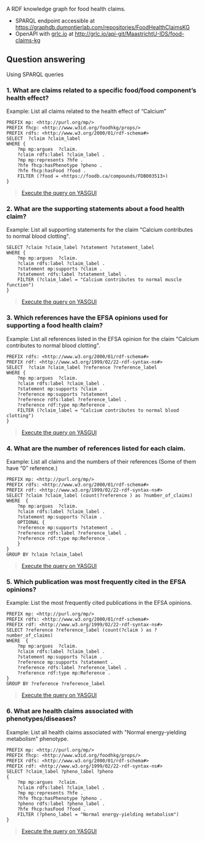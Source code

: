 A RDF knowledge graph for food health claims.

* SPARQL endpoint accessible at https://graphdb.dumontierlab.com/repositories/FoodHealthClaimsKG
* OpenAPI with [grlc.io](http://grlc.io) at http://grlc.io/api-git/MaastrichtU-IDS/food-claims-kg

## Question answering

Using SPARQL queries

### 1. What are claims related to a specific food/food component’s health effect? 

Example: List all claims related to the health effect of “Calcium”

```SPARQL
PREFIX mp: <http://purl.org/mp/>
PREFIX fhcp: <http://www.w3id.org/foodhkg/props/>
PREFIX rdfs: <http://www.w3.org/2000/01/rdf-schema#>
SELECT  ?claim ?claim_label
WHERE {
    ?mp mp:argues  ?claim.
    ?claim rdfs:label ?claim_label .
    ?mp mp:represents ?hfe .
    ?hfe fhcp:hasPhenotype ?pheno .
    ?hfe fhcp:hasFood ?food .
    FILTER (?food = <https://foodb.ca/compounds/FDB003513>)
}
```

> <a href="https://yasgui.triply.cc/#query=PREFIX mp%3A  PREFIX fhcp%3A  PREFIX rdfs%3A  SELECT  %3Fclaim %3Fclaim_label {    %3Fmp mp%3Aargues  %3Fclaim.    %3Fclaim rdfs%3Alabel %3Fclaim_label .    %3Fmp mp%3Arepresents %3Fhfe .    %3Fhfe fhcp%3AhasPhenotype %3Fpheno .    %3Fhfe fhcp%3AhasFood %3Ffood .    FILTER (%3Ffood %3D ) }&endpoint=https%3A%2F%2Fgraphdb.dumontierlab.com%2Frepositories%2FFoodHealthClaimsKG&requestMethod=POST&tabTitle=Query&headers={}&contentTypeConstruct=text%2Fturtle&contentTypeSelect=application%2Fsparql-results%2Bjson&outputFormat=table">Execute the query on YASGUI</a>

### 2. What are the supporting statements about a food health claim?

Example: List all supporting statements for the claim "Calcium contributes to normal blood clotting". 

```SPARQL
SELECT ?claim ?claim_label ?statement ?statement_label
WHERE {
    ?mp mp:argues  ?claim.
    ?claim rdfs:label ?claim_label .
    ?statement mp:supports ?claim .
    ?statement rdfs:label ?statement_label .
    FILTER (?claim_label = "Calcium contributes to normal muscle function")
}
```

> <a href='https://yasgui.triply.cc/#query=PREFIX mp%3A  PREFIX fhcp%3A  PREFIX rdfs%3A  PREFIX rdf%3A  SELECT  %3Fclaim %3Fclaim_label %3Fstatement %3Fstatement_label {    %3Fmp mp%3Aargues  %3Fclaim.    %3Fclaim rdfs%3Alabel %3Fclaim_label .    %3Fstatement mp%3Asupports %3Fclaim .    %3Fstatement rdfs%3Alabel %3Fstatement_label .    FILTER (%3Fclaim_label %3D "Calcium contributes to normal muscle function") }&endpoint=https%3A%2F%2Fgraphdb.dumontierlab.com%2Frepositories%2FFoodHealthClaimsKG&requestMethod=POST&tabTitle=Query&headers={}&contentTypeConstruct=text%2Fturtle&contentTypeSelect=application%2Fsparql-results%2Bjson&outputFormat=table'>Execute the query on YASGUI</a>

### 3. Which references have the EFSA opinions used for supporting a food health claim?

Example: List all references listed in the EFSA opinion for the claim "Calcium contributes to normal blood clotting". 

```SPARQL
PREFIX rdfs: <http://www.w3.org/2000/01/rdf-schema#>
PREFIX rdf: <http://www.w3.org/1999/02/22-rdf-syntax-ns#>
SELECT  ?claim ?claim_label ?reference ?reference_label
WHERE {
    ?mp mp:argues  ?claim.
    ?claim rdfs:label ?claim_label .
    ?statement mp:supports ?claim .
    ?reference mp:supports ?statement .
    ?reference rdfs:label ?reference_label .
    ?reference rdf:type mp:Reference .
    FILTER (?claim_label = "Calcium contributes to normal blood clotting")
}
```

> <a href='https://yasgui.triply.cc/#query=PREFIX mp%3A  PREFIX fhcp%3A  PREFIX rdfs%3A  PREFIX rdf%3A  SELECT  %3Fclaim %3Fclaim_label %3Freference %3Freference_label {    %3Fmp mp%3Aargues  %3Fclaim.    %3Fclaim rdfs%3Alabel %3Fclaim_label .    %3Fstatement mp%3Asupports %3Fclaim .    %3Freference mp%3Asupports %3Fstatement .    %3Freference rdfs%3Alabel %3Freference_label .    %3Freference rdf%3Atype mp%3AReference .    FILTER (%3Fclaim_label %3D "Calcium contributes to normal blood clotting") }&endpoint=https%3A%2F%2Fgraphdb.dumontierlab.com%2Frepositories%2FFoodHealthClaimsKG&requestMethod=POST&tabTitle=Query&headers={}&contentTypeConstruct=text%2Fturtle&contentTypeSelect=application%2Fsparql-results%2Bjson&outputFormat=table'>Execute the query on YASGUI</a>

### 4. What are the number of references listed for each claim.

Example: List all claims and the numbers of their references (Some of them have “0” reference.)

```SPARQL
PREFIX mp: <http://purl.org/mp/>
PREFIX rdfs: <http://www.w3.org/2000/01/rdf-schema#>
PREFIX rdf: <http://www.w3.org/1999/02/22-rdf-syntax-ns#>
SELECT ?claim ?claim_label (count(?reference ) as ?number_of_claims)
WHERE  {
    ?mp mp:argues  ?claim.
    ?claim rdfs:label ?claim_label .
    ?statement mp:supports ?claim .
    OPTIONAL {
    ?reference mp:supports ?statement .
    ?reference rdfs:label ?reference_label .
    ?reference rdf:type mp:Reference . 
    }
}
GROUP BY ?claim ?claim_label
```

> <a href="https://yasgui.triply.cc/#query=PREFIX mp%3A  PREFIX rdfs%3A  PREFIX rdf%3A  SELECT %3Fclaim %3Fclaim_label (count(%3Freference ) as %3Fnumber_of_claims) WHERE  {    %3Fmp mp%3Aargues  %3Fclaim.    %3Fclaim rdfs%3Alabel %3Fclaim_label .    %3Fstatement mp%3Asupports %3Fclaim .    OPTIONAL {    %3Freference mp%3Asupports %3Fstatement .    %3Freference rdfs%3Alabel %3Freference_label .    %3Freference rdf%3Atype mp%3AReference .     } } GROUP BY %3Fclaim %3Fclaim_label  &endpoint=https%3A%2F%2Fgraphdb.dumontierlab.com%2Frepositories%2FFoodHealthClaimsKG&requestMethod=POST&tabTitle=Query&headers={}&contentTypeConstruct=text%2Fturtle&contentTypeSelect=application%2Fsparql-results%2Bjson&outputFormat=table">Execute the query on YASGUI</a>

### 5. Which publication was most frequently cited in the EFSA opinions?

Example: List the most frequently cited publications in the EFSA opinions.

```SPARQL
PREFIX mp: <http://purl.org/mp/>
PREFIX rdfs: <http://www.w3.org/2000/01/rdf-schema#>
PREFIX rdf: <http://www.w3.org/1999/02/22-rdf-syntax-ns#>
SELECT ?reference ?reference_label (count(?claim ) as ?number_of_claims)
WHERE  {
    ?mp mp:argues  ?claim.
    ?claim rdfs:label ?claim_label .
    ?statement mp:supports ?claim .
    ?reference mp:supports ?statement .
    ?reference rdfs:label ?reference_label .
    ?reference rdf:type mp:Reference . 
}
GROUP BY ?reference ?reference_label
```

> <a href="https://yasgui.triply.cc/#query=PREFIX mp%3A  PREFIX rdfs%3A  PREFIX rdf%3A  SELECT %3Freference %3Freference_label (count(%3Fclaim ) as %3Fnumber_of_claims) WHERE  {    %3Fmp mp%3Aargues  %3Fclaim.    %3Fclaim rdfs%3Alabel %3Fclaim_label .    %3Fstatement mp%3Asupports %3Fclaim .    %3Freference mp%3Asupports %3Fstatement .    %3Freference rdfs%3Alabel %3Freference_label .    %3Freference rdf%3Atype mp%3AReference .  } GROUP BY %3Freference %3Freference_label  &endpoint=https%3A%2F%2Fgraphdb.dumontierlab.com%2Frepositories%2FFoodHealthClaimsKG&requestMethod=POST&tabTitle=Query&headers={}&contentTypeConstruct=text%2Fturtle&contentTypeSelect=application%2Fsparql-results%2Bjson&outputFormat=table">Execute the query on YASGUI</a>

### 6. What are health claims associated with phenotypes/diseases?

Example: List all health claims associated with "Normal energy-yielding metabolism"  phenotype. 

```SPARQL
PREFIX mp: <http://purl.org/mp/>
PREFIX fhcp: <http://www.w3id.org/foodhkg/props/>
PREFIX rdfs: <http://www.w3.org/2000/01/rdf-schema#>
PREFIX rdf: <http://www.w3.org/1999/02/22-rdf-syntax-ns#>
SELECT ?claim_label ?pheno_label ?pheno 
{
    ?mp mp:argues  ?claim.
    ?claim rdfs:label ?claim_label .
    ?mp mp:represents ?hfe .
    ?hfe fhcp:hasPhenotype ?pheno .
    ?pheno rdfs:label ?pheno_label .
    ?hfe fhcp:hasFood ?food .
    FILTER (?pheno_label = "Normal energy-yielding metabolism")
}
```

> <a href='https://yasgui.triply.cc/#query=PREFIX mp%3A  PREFIX fhcp%3A  PREFIX rdfs%3A  PREFIX rdf%3A  SELECT %3Fclaim_label %3Fpheno_label %3Fpheno  {    %3Fmp mp%3Aargues  %3Fclaim.    %3Fclaim rdfs%3Alabel %3Fclaim_label .    %3Fmp mp%3Arepresents %3Fhfe .    %3Fhfe fhcp%3AhasPhenotype %3Fpheno .    %3Fpheno rdfs%3Alabel %3Fpheno_label .    %3Fhfe fhcp%3AhasFood %3Ffood .    FILTER (%3Fpheno_label %3D "Normal energy-yielding metabolism") } &endpoint=https%3A%2F%2Fgraphdb.dumontierlab.com%2Frepositories%2FFoodHealthClaimsKG&requestMethod=POST&tabTitle=Query&headers={}&contentTypeConstruct=text%2Fturtle&contentTypeSelect=application%2Fsparql-results%2Bjson&outputFormat=table'>Execute the query on YASGUI</a>